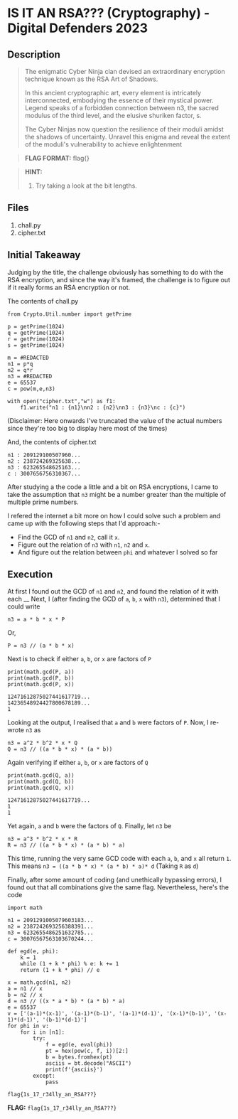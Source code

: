 # IS IT AN RSA??? (Cryptography) - Digital Defenders 2023

## Description
> The enigmatic Cyber Ninja clan devised an extraordinary encryption technique known as the RSA Art of Shadows.
>
> In this ancient cryptographic art, every element is intricately interconnected, embodying the essence of their mystical power. Legend speaks of a forbidden connection between n3, the sacred modulus of the third level, and the elusive shuriken factor, s.
>
> The Cyber Ninjas now question the resilience of their moduli amidst the shadows of uncertainty. Unravel this enigma and reveal the extent of the moduli's vulnerability to achieve enlightenment

> **FLAG FORMAT:** flag{}

> **HINT:**
> 1. Try taking a look at the bit lengths.

## Files
1. chall.py
2. cipher.txt

## Initial Takeaway
Judging by the title, the challenge obviously has something to do with the RSA encryption, and since the way it's framed, the challenge is to figure out if it really forms an RSA encryption or not.

The contents of chall.py
```python3
from Crypto.Util.number import getPrime

p = getPrime(1024)
q = getPrime(1024)
r = getPrime(1024)
s = getPrime(1024)

m = #REDACTED
n1 = p*q
n2 = q*r
n3 = #REDACTED
e = 65537
c = pow(m,e,n3)

with open("cipher.txt","w") as f1:
    f1.write("n1 : {n1}\nn2 : {n2}\nn3 : {n3}\nc : {c}")
```
  
(Disclaimer: Here onwards I've truncated the value of the actual numbers since they're too big to display here most of the times)
  
And, the contents of cipher.txt
```
n1 : 209129100507960...
n2 : 238724269325638...
n3 : 623265548625163...
c : 3007656756310367...
```

After studying a the code a little and a bit on RSA encryptions, I came to take the assumption that `n3` might be a number greater than the multiple of multiple prime numbers.
  
I refered the internet a bit more on how I could solve such a problem and came up with the following steps that I'd approach:-
* Find the GCD of `n1` and `n2`, call it `x`.
* Figure out the relation of `n3` with `n1`, `n2` and `x`.
* And figure out the relation between `phi` and whatever I solved so far

## Execution
At first I found out the GCD of `n1` and `n2`, and found the relation of it with each
__
Next, I (after finding the GCD of `a`, `b`, `x` with `n3`), determined that I could write
```
n3 = a * b * x * P
```
Or,
```
P = n3 // (a * b * x)
```
  
Next is to check if either `a`, `b`, or `x` are factors of `P`
```python3
print(math.gcd(P, a))
print(math.gcd(P, b))
print(math.gcd(P, x))
```
```
12471612875027441617719...
14236548924427800678189...
1
```

Looking at the output, I realised that `a` and `b` were factors of `P`. Now, I re-wrote `n3` as
```
n3 = a^2 * b^2 * x * Q
Q = n3 // ((a * b * x) * (a * b))
```

Again verifying if either `a`, `b`, or `x` are factors of `Q`
```python3
print(math.gcd(Q, a))
print(math.gcd(Q, b))
print(math.gcd(Q, x))
```
```
12471612875027441617719...
1
1
```

Yet again, `a` and `b` were the factors of `Q`. Finally, let `n3` be
```
n3 = a^3 * b^2 * x * R
R = n3 // ((a * b * x) * (a * b) * a)
```

This time, running the very same GCD code with each `a`, `b`, and `x` all return `1`.
This means `n3 = ((a * b * x) * (a * b) * a)* d` (Taking `R` as `d`)

Finally, after some amount of coding (and unethically bypassing errors), I found out that all combinations give the same flag. Nevertheless, here's the code
```python3
import math

n1 = 2091291005079603183...
n2 = 2387242693256388391...
n3 = 6232655486251632785...
c = 30076567563103670244...

def egd(e, phi):
    k = 1
    while (1 + k * phi) % e: k += 1
    return (1 + k * phi) // e

x = math.gcd(n1, n2)
a = n1 // x
b = n2 // x
d = n3 // ((x * a * b) * (a * b) * a)
e = 65537
v = ['(a-1)*(x-1)', '(a-1)*(b-1)', '(a-1)*(d-1)', '(x-1)*(b-1)', '(x-1)*(d-1)', '(b-1)*(d-1)']
for phi in v:
    for i in [n1]:
        try:
            f = egd(e, eval(phi))
            pt = hex(pow(c, f, i))[2:]
            b = bytes.fromhex(pt)
            asciis = bt.decode("ASCII")
            print(f'{asciis}')
        except:
            pass
```
```
flag{1s_17_r34lly_an_RSA???}
```

**FLAG:** `flag{1s_17_r34lly_an_RSA???}`
